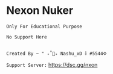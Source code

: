 
# Nexon Nuker
`Only For Educational Purpose`

```No Support Here```

```

```
`Created By ~ " ₊˚🦋₊ Nashu_xD ⸸ 𐰬#5544`

`Support Server:`
https://dsc.gg/nxon

